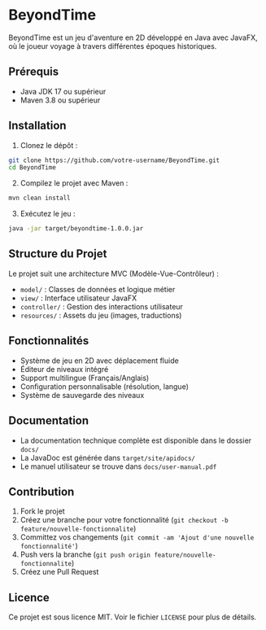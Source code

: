 # BeyondTime

BeyondTime est un jeu d'aventure en 2D développé en Java avec JavaFX, où le joueur voyage à travers différentes époques historiques.

## Prérequis

- Java JDK 17 ou supérieur
- Maven 3.8 ou supérieur

## Installation

1. Clonez le dépôt :
```bash
git clone https://github.com/votre-username/BeyondTime.git
cd BeyondTime
```

2. Compilez le projet avec Maven :
```bash
mvn clean install
```

3. Exécutez le jeu :
```bash
java -jar target/beyondtime-1.0.0.jar
```

## Structure du Projet

Le projet suit une architecture MVC (Modèle-Vue-Contrôleur) :

- `model/` : Classes de données et logique métier
- `view/` : Interface utilisateur JavaFX
- `controller/` : Gestion des interactions utilisateur
- `resources/` : Assets du jeu (images, traductions)

## Fonctionnalités

- Système de jeu en 2D avec déplacement fluide
- Éditeur de niveaux intégré
- Support multilingue (Français/Anglais)
- Configuration personnalisable (résolution, langue)
- Système de sauvegarde des niveaux

## Documentation

- La documentation technique complète est disponible dans le dossier `docs/`
- La JavaDoc est générée dans `target/site/apidocs/`
- Le manuel utilisateur se trouve dans `docs/user-manual.pdf`

## Contribution

1. Fork le projet
2. Créez une branche pour votre fonctionnalité (`git checkout -b feature/nouvelle-fonctionnalite`)
3. Committez vos changements (`git commit -am 'Ajout d'une nouvelle fonctionnalité'`)
4. Push vers la branche (`git push origin feature/nouvelle-fonctionnalite`)
5. Créez une Pull Request

## Licence

Ce projet est sous licence MIT. Voir le fichier `LICENSE` pour plus de détails.
